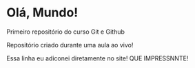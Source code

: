 # Olá, Mundo!
 Primeiro repositório do curso Git e Github

Repositório criado durante uma aula ao vivo!

Essa linha eu adiconei diretamente no site! QUE IMPRESSNNTE!
